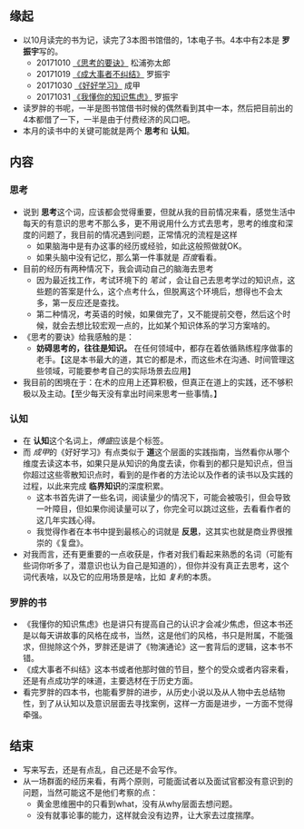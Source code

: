 ##  缘起
+ 以10月读完的书为记，读完了3本图书馆借的，1本电子书。4本中有2本是 **罗振宇**写的。
    + 20171010 [《思考的要诀》](http://www.jianshu.com/p/4c440a4128dc)  松浦弥太郎  
    + 20171019 [《成大事者不纠结》](http://www.jianshu.com/p/3dee61a4feb9)  罗振宇
    + 20171030 [《好好学习》](http://www.jianshu.com/p/4d4d046a28e6)  成甲
    + 20171031 [《我懂你的知识焦虑》](http://www.jianshu.com/p/ddf40227c763)  罗振宇
+ 读罗胖的书呢，一半是图书馆借书时候的偶然看到其中一本，然后把目前出的4本都借了一下，一半是由于付费经济的风口吧。
+ 本月的读书中的关键可能就是两个 **思考**和 **认知**。

##  内容
###  思考
+ 说到 **思考**这个词，应该都会觉得重要，但就从我的目前情况来看，感觉生活中每天的有意识的思考不那么多，更不用说用什么方式去思考，思考的维度和深度的问题了，我目前的情况遇到问题，正常情况的流程是这样
    + 如果脑海中是有办这事的经历或经验，如此这般照做就OK。
    + 如果头脑中没有记忆，那么第一件事就是 *百度*看看。
+ 目前的经历有两种情况下，我会调动自己的脑海去思考
    + 因为最近找工作，考试环境下的 *笔试* ，会让自己去思考学过的知识点，这些题的答案是什么，这个点考什么，但脱离这个环境后，想得也不会太多，第一反应还是查找。
    + 第二种情况，考英语的时候，如果做完了，又不能提前交卷，然后这个时候，就会去想比较宏观一点的，比如某个知识体系的学习方案啥的。
+ 《思考的要诀》给我感触的是：
    + **妨碍思考的，往往是知识。** 在任何领域中，都存在着依循熟练程序做事的老手。【这是本书最大的道，其它的都是术，而这些术在沟通、时间管理这些领域，可能要参考自己的实际场景去应用】
+ 我目前的困境在于：在术的应用上还算积极，但真正在道上的实践，还不够积极以及主动。【至少每天没有拿出时间来思考一些事情。】

###  认知
+ 在 **认知**这个名词上，*傅盛*应该是个标签。
+ 而 *成甲*的《好好学习》有点类似于 **道**这个层面的实践指南，当然看你从哪个维度去读这本书，如果只是从知识的角度去读，你看到的都只是知识点，但当你超过这些零散知识点时，看到的是作者的方法论以及作者的读书以及实践的过程，以此来完成 **临界知识**的深度积累。
    + 这本书首先讲了一些名词，阅读量少的情况下，可能会被吸引，但会导致一叶障目，但如果你阅读量可以了，你完全可以跳过这些，去看看作者的这几年实践心得。
    + 我觉得作者在本书中提到最核心的词就是 **反思**，这其实也就是商业界很推崇的《复盘》。
+ 对我而言，还有更重要的一点收获是，作者对我们看起来熟悉的名词（可能有些词你听多了，潜意识也认为自己是知道的），但你并没有真正去思考，这个词代表啥，以及它的应用场景是啥，比如 *复利*的本质。

### 罗胖的书
+ 《我懂你的知识焦虑》也是讲只有提高自己的认识才会减少焦虑，但这本书还是以每天讲故事的风格在成书，当然，这是他们的风格，书只是附属，不能强求，但抛除这个外，罗胖还是讲了《物演通论》这一套背后的逻辑，这本书不错。
+ 《成大事者不纠结》这本书或者他那时做的节目，整个的受众或者内容来看，还是有点成功学的味道，主要选材在于历史方面。
+ 看完罗胖的四本书，也能看罗胖的进步，从历史小说以及从人物中去总结物性，到了从认知以及意识层面去寻找案例，这样一方面是进步，一方面不觉得牵强。

##  结束
+ 写来写去，还是有点乱，自己还是不会写作。
+ 从一场群面的经历来看，有两个原则，可能面试者以及面试官都没有意识到的问题，当然可能这不是他们考察的点：
    + 黄金思维圈中的只看到what，没有从why层面去想问题。
    + 没有就事论事的能力，这样就会没有边界，让大家去过度揣摩。
